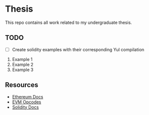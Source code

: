 # Thesis

This repo contains all work related to my undergraduate thesis.

## TODO
- [ ] Create solidity examples with their corresponding Yul compilation
1. Example 1
2. Example 2
3. Example 3

## Resources

- [Ethereum Docs](https://ethereum.org/en/developers/docs/)
- [EVM Opcodes](https://www.ethervm.io/)
- [Solidity Docs](https://docs.soliditylang.org/en/latest/)
